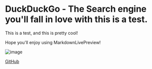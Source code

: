 # DuckDuckGo - The Search engine you'll fall in love with this is a test.

This is a test, and this is pretty cool!

Hope you'll enjoy using MarkdownLivePreview!

![image](https://forum.sublimetext.com/uploads/st-forum-wide.png)

[GitHub](https://octodex.github.com/images/jetpacktocat.png)

